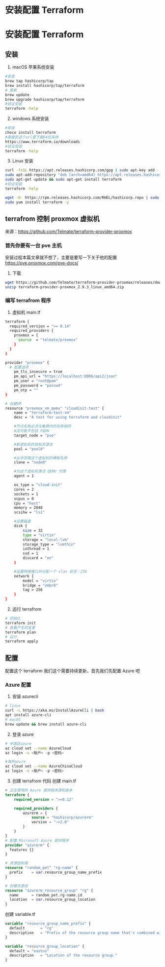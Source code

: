 # 安装配置 Terraform


# 安装配置 Terraform

## 安装

1. macOS 苹果系统安装

```sh
#安装
brew tap hashicorp/tap
brew install hashicorp/tap/terraform
# 更新
brew update
brew upgrade hashicorp/tap/terraform
#验证安装
terraform -help
```

2. windows 系统安装

```sh
#安装
choco install terraform
#直接到这个url里下载64位系统
https://www.terraform.io/downloads
#验证安装
terraform -help
```

3. Linux 安装

```sh
curl -fsSL https://apt.releases.hashicorp.com/gpg | sudo apt-key add -
sudo apt-add-repository "deb [arch=amd64] https://apt.releases.hashicorp.com $(lsb_release -cs) main"
sudo apt-get update && sudo apt-get install terraform
#验证安装
terraform -help
```

```sh
wget -O- https://rpm.releases.hashicorp.com/RHEL/hashicorp.repo | sudo tee /etc/yum.repos.d/hashicorp.repo
sudo yum install terraform -y
```

## terrafrom 控制 proxmox 虚拟机

来源：https://github.com/Telmate/terraform-provider-proxmox

### 首先你要有一台 pve 主机

安装过程本篇文章就不想了，主要是要写一下关于他的配置  
https://pve.proxmox.com/pve-docs/

1. 下载

```sh
wget https://github.com/Telmate/terraform-provider-proxmox/releases/download/v2.9.3/terraform-provider-proxmox_2.9.3_linux_amd64.zip
unzip terraform-provider-proxmox_2.9.3_linux_amd64.zip
```

### 编写 terrafrom 程序

1. 虚拟机 main.tf

```sh
terraform {
  required_version = ">= 0.14"
  required_providers {
    proxmox = {
      source  = "telmate/proxmox"
    }
  }
}

provider "proxmox" {
  # 配置选项
    pm_tls_insecure = true
    pm_api_url = "https://localhost:8006/api2/json"
    pm_user = "root@pam"
    pm_password = "passwd"
    pm_otp = ""
}

# 创建VM
resource "proxmox_vm_qemu" "cloudinit-test" {
    name = "terraform-test-vm"
    desc = "A test for using terraform and cloudinit"

    #节点名称必须与集群内的名称相同
    #这可能不包括 FQDN
    target_node = "pve"

    #新虚拟机的目标资源池
    pool = "pool0"

    #从中克隆这个虚拟机的模板名称
    clone = "node0"

    #为这个虚拟机激活 QEMU 代理
    agent = 1

    os_type = "cloud-init"
    cores = 2
    sockets = 1
    vcpus = 0
    cpu = "host"
    memory = 2048
    scsihw = "lsi"

    #设置磁盘
    disk {
        size = 32
        type = "virtio"
        storage = "local-lvm"
        storage_type = "lvmthin"
        iothread = 1
        ssd = 1
        discard = "on"
    }

    #设置网络接口并分配一个 vlan 标签：256
    network {
        model = "virtio"
        bridge = "vmbr0"
        tag = 256
    }
}

```

2. 运行 terrafrom

```sh
# 初始化
terraform init
# 查看产生的变更
terraform plan
# 运行
terraform apply
```

## 配置

配置这个 terraform 我们这个需要持续更新，首先我们先配置 Azure 吧

### Azure 配置

1. 安装 azurecli

```sh
# linux
curl -L https://aka.ms/InstallAzureCli | bash
apt install azure-cli
# macOS
brew update && brew install azure-cli
```

2. 登录 azure

```sh
# 中国区azure
az cloud set --name AzureCloud
az login -u <账户> -p <密码>

#海外azure
az cloud set --name AzureChinaCloud
az login -u <账户> -p <密码>
```

3. 创建 terrafrom 代码
   创建 main.tf

```tf
# 正在使用的 Azure 提供程序源和版本
terraform {
    required_version = ">=0.12"

    required_providers {
        azurerm = {
            source = "hashicorp/azurerm"
            version = "~>2.0"
        }
    }
}
# 配置 Microsoft Azure 提供程序
provider "azurerm" {
  features {}
}

# 资源组前缀
resource "random_pet" "rg-name" {
  prefix    = var.resource_group_name_prefix
}

# 创建资源组
resource "azurerm_resource_group" "rg" {
  name      = random_pet.rg-name.id
  location  = var.resource_group_location
}
```

创建 variable.tf

```tf
variable "resource_group_name_prefix" {
  default       = "rg"
  description   = "Prefix of the resource group name that's combined with a random ID so name is unique in your Azure subscription."
}

variable "resource_group_location" {
  default = "eastus"
  description   = "Location of the resource group."
}
```


